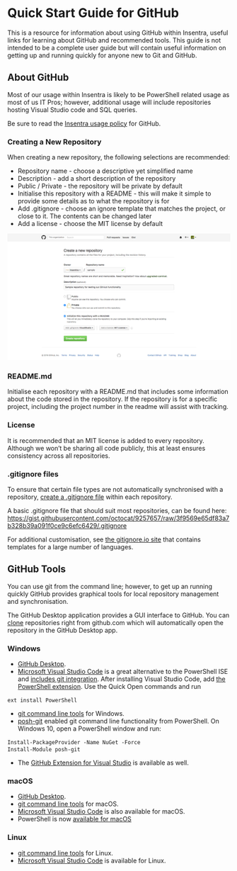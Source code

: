 # Quick Start Guide for GitHub
This is a resource for information about using GitHub within Insentra, useful links for learning about GitHub and recommended tools. This guide is not intended to be a complete user guide but will contain useful information on getting up and running quickly for anyone new to Git and GitHub.

## About GitHub
Most of our usage within Insentra is likely to be PowerShell related usage as most of us IT Pros; however, additional usage will include repositories hosting Visual Studio code and SQL queries.

Be sure to read the [Insentra usage policy](https://github.com/Insentra/usage-policy) for GitHub.

### Creating a New Repository
When creating a new repository, the following selections are recommended:
* Repository name - choose a descriptive yet simplified name
* Description - add a short description of the repository
* Public / Private - the repository will be private by default
* Initialise this repository with a README - this will make it simple to provide some details as to what the repository is for
* Add .gitignore - choose an ignore template that matches the project, or close to it. The contents can be changed later
* Add a license - choose the MIT license by default

![](https://raw.githubusercontent.com/Insentra/user-guide/master/CreatingNewRepository.png?token=AH2Kf-Y5g_rHdVQK1laoRs0CdIAVY_P4ks5X18xkwA%3D%3D)

### README.md
Initialise each repository with a README.md that includes some information about the code stored in the repository. If the repository is for a specific project, including the project number in the readme will assist with tracking.

### License
It is recommended that an MIT license is added to every repository. Although we won’t be sharing all code publicly, this at least ensures consistency across all repositories.

### .gitignore files
To ensure that certain file types are not automatically synchronised with a repository, [create a .gitignore file](https://help.github.com/articles/ignoring-files/) within each repository.

A basic .gitignore file that should suit most repositories, can be found here: https://gist.githubusercontent.com/octocat/9257657/raw/3f9569e65df83a7b328b39a091f0ce9c6efc6429/.gitignore

For additional customisation, see [the gitignore.io site](https://www.gitignore.io/) that contains templates for a large number of languages.

## GitHub Tools
You can use git from the command line; however, to get up an running quickly GitHub provides graphical tools for local repository management and synchronisation.

The GitHub Desktop application provides a GUI interface to GitHub. You can [clone](https://help.github.com/articles/cloning-a-repository/) repositories right from github.com which will automatically open the repository in the GitHub Desktop app.

### Windows
* [GitHub Desktop](https://desktop.github.com/).
* [Microsoft Visual Studio Code](https://code.visualstudio.com/Docs/?dv=win) is a great alternative to the PowerShell ISE and [includes git integration](https://code.visualstudio.com/docs/editor/versioncontrol). After installing Visual Studio Code, add [the PowerShell extension](https://marketplace.visualstudio.com/items?itemName=ms-vscode.PowerShell). Use the Quick Open commands and run 
```
ext install PowerShell
```
* [git command line tools](https://git-scm.com/download/win) for Windows.
* [posh-git](https://github.com/dahlbyk/posh-git) enabled git command line functionality from PowerShell. On Windows 10, open a PowerShell window and run:
```
Install-PackageProvider -Name NuGet -Force
Install-Module posh-git
```
* The [GitHub Extension for Visual Studio](https://visualstudio.github.com/) is available as well.

### macOS
* [GitHub Desktop](https://desktop.github.com/).
* [git command line tools](https://git-scm.com/download/mac) for macOS.
* [Microsoft Visual Studio Code](https://code.visualstudio.com/Docs/?dv=osx) is also available for macOS.
* PowerShell is now [available for macOS](https://github.com/PowerShell/PowerShell)

### Linux
* [git command line tools](https://git-scm.com/download/linux) for Linux.
* [Microsoft Visual Studio Code](https://code.visualstudio.com/) is available for Linux.

